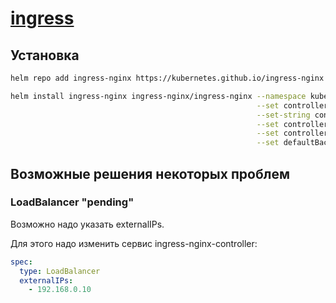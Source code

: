 # [ingress](https://kubernetes.github.io/ingress-nginx/deploy/#using-helm)

## Установка 

```bash
helm repo add ingress-nginx https://kubernetes.github.io/ingress-nginx

helm install ingress-nginx ingress-nginx/ingress-nginx --namespace kube-system \
                                                       --set controller.hostNetwork=true \
                                                       --set-string controller.config."enable-underscores-in-headers"="true" \
                                                       --set controller.nodeSelector."kubernetes\.io/hostname"=${название_мастер_ноды} \
                                                       --set controller.admissionWebhooks.patch.nodeSelector."kubernetes\.io/hostname"=${название_мастер_ноды} \
                                                       --set defaultBackend.nodeSelector."kubernetes\.io/hostname"=${название_мастер_ноды}
```

## Возможные решения некоторых проблем

### LoadBalancer "pending"

Возможно надо указать externalIPs.

Для этого надо изменить сервис ingress-nginx-controller:

```yml
spec:
  type: LoadBalancer
  externalIPs:
    - 192.168.0.10
```

